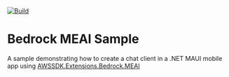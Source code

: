 [![Build](https://github.com/TheCodeTraveler/Bedrock-MEAI-Sample/actions/workflows/build.yml/badge.svg)](https://github.com/TheCodeTraveler/Bedrock-MEAI-Sample/actions/workflows/build.yml)

# Bedrock MEAI Sample

A sample demonstrating how to create a chat client in a .NET MAUI mobile app using [AWSSDK.Extensions.Bedrock.MEAI](https://www.nuget.org/packages/AWSSDK.Extensions.Bedrock.MEAI/)
